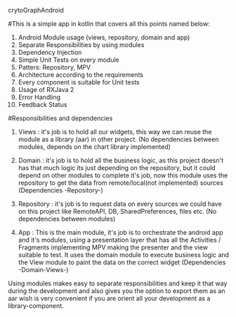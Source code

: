 crytoGraphAndroid

#This is a simple app in kotlin that covers all this points named below:

 1. Android Module usage (views, repository, domain and app)
 2. Separate Responsibilities by using modules
 3. Dependency Injection
 4. Simple Unit Tests on every module
 5. Patters: Repository, MPV
 6. Architecture according to the requirements
 7. Every component is suitable for Unit tests
 8. Usage of RXJava 2
 9. Error Handling
 10. Feedback Status



 #Responsibilities and dependencies

 1. Views : it's job is to hold all our widgets, this way we can reuse the
    module as a library (aar) in other project.
    (No dependencies between modules, depends on the chart library implemented)

 2. Domain : it's job is to hold all the business logic, as this project doesn't has that much logic
    its just depending on the repository, but it could depend on other modules to complete it's job,
    now this module uses the repository to get the data from remote/local(not implemented) sources
    (Dependencies -Repository-)

 3. Repository : it's job is to request data on every sources we could have on this project like
    RemoteAPI, DB, SharedPreferences, files etc.
    (No dependencies between modules)

 4. App : This is the main module, it's job is to orchestrate the android app and it's modules,
    using a presentation layer that has all the Activities / Fragments implementing MPV making the
    presenter and the view suitable to test. It uses the domain module to execute business logic and
    the View module to paint the data on the correct widget
    (Dependencies -Domain-Views-)


  Using modules makes easy to separate responsibilities and keep it that way during the development
  and also gives you the option to export them as an aar wish is very convenient if you are orient
  all your development as a library-component.








